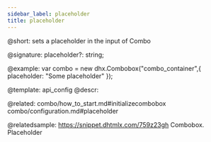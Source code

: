 ```yaml
---
sidebar_label: placeholder
title: placeholder
---          
```


@short: sets a placeholder in the input of Combo

@signature: placeholder?: string;

@example: 
var combo = new dhx.Combobox("combo_container",{
    placeholder: "Some placeholder"
});

@template:	api_config
@descr: 

@related: combo/how_to_start.md#initializecombobox
combo/configuration.md#placeholder

@relatedsample: https://snippet.dhtmlx.com/759z23gh	Combobox. Placeholder